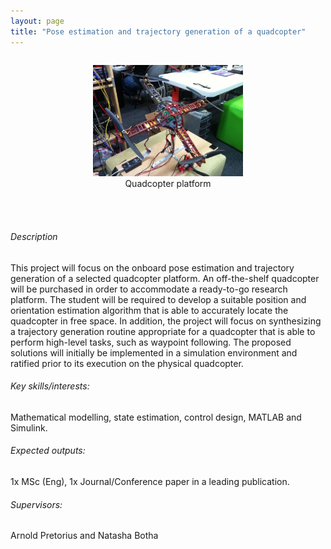 ```yaml
---
layout: page
title: "Pose estimation and trajectory generation of a quadcopter"
---
```

<!-- add image here -->
<div style="display: flex; justify-content: center;">
  <figure style="text-align: center;">
    <img src="/projects/quad-pose/quad-platform.png" alt="Quadcopter" width="60%">
    <figcaption>Quadcopter platform</figcaption>
  </figure>
</div>
<!-- Space after image -->
<br><br>

<!-- Body-->
###### Description

This project will focus on the onboard pose estimation and trajectory generation of a selected quadcopter platform. An off-the-shelf quadcopter will be purchased in order to accommodate a ready-to-go research platform. The student will be required to develop a suitable position and orientation estimation algorithm that is able to accurately locate the quadcopter in free space. In addition, the project will focus on synthesizing a trajectory generation routine appropriate for a quadcopter that is able to perform high-level tasks, such as waypoint following. The proposed solutions will initially be implemented in a simulation environment and ratified prior to its execution on the physical quadcopter.

###### Key skills/interests:

Mathematical modelling, state estimation, control design, MATLAB and Simulink.

###### Expected outputs:

1x MSc (Eng), 1x Journal/Conference paper in a leading publication.

###### Supervisors: 

Arnold Pretorius and Natasha Botha
